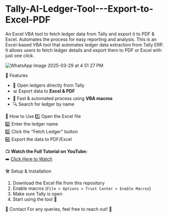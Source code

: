 # Tally-AI-Ledger-Tool---Export-to-Excel-PDF
An Excel VBA tool to fetch ledger data from Tally and export it to PDF &amp; Excel. Automates the process for easy reporting and analysis.
This is an Excel-based VBA tool that automates ledger data extraction from Tally ERP. It allows users to fetch ledger details and export them to PDF or Excel with just one click.

![WhatsApp Image 2025-03-29 at 4 51 27 PM](https://github.com/user-attachments/assets/63bd4375-77d0-4927-85aa-051ef663b7e8)

🎯 Features
- 📂 Open ledgers directly from Tally  
- 📊 Export data to **Excel & PDF**  
- 🚀 Fast & automated process using **VBA macros**  
- 🔍 Search for ledger by name

📌 How to Use
1️⃣ Open the Excel file  
2️⃣ Enter the ledger name  
3️⃣ Click the "Fetch Ledger" button  
4️⃣ Export the data to PDF/Excel  

📺 **Watch the Full Tutorial on YouTube:**  
➡️ [Click Here to Watch](Your-YouTube-Video-Link)

🛠️ Setup & Installation
1. Download the Excel file from this repository  
2. Enable macros (`File > Options > Trust Center > Enable Macros`)  
3. Make sure Tally is open  
4. Start using the tool 🚀

📩 Contact
For any queries, feel free to reach out! 🚀
